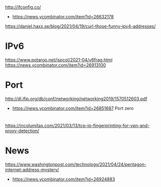 

http://ifconfig.co/
* https://news.ycombinator.com/item?id=26632178

https://daniel.haxx.se/blog/2021/04/19/curl-those-funny-ipv4-addresses/

# IPv6
https://www.potaroo.net/ispcol/2021-04/v6frag.html
https://news.ycombinator.com/item?id=26913100

# Port
http://dl.ifip.org/db/conf/networking/networking2019/1570512603.pdf
* https://news.ycombinator.com/item?id=26851687 Port zero

#
https://incolumitas.com/2021/03/13/tcp-ip-fingerprinting-for-vpn-and-proxy-detection/

# News
https://www.washingtonpost.com/technology/2021/04/24/pentagon-internet-address-mystery/
* https://news.ycombinator.com/item?id=26924883